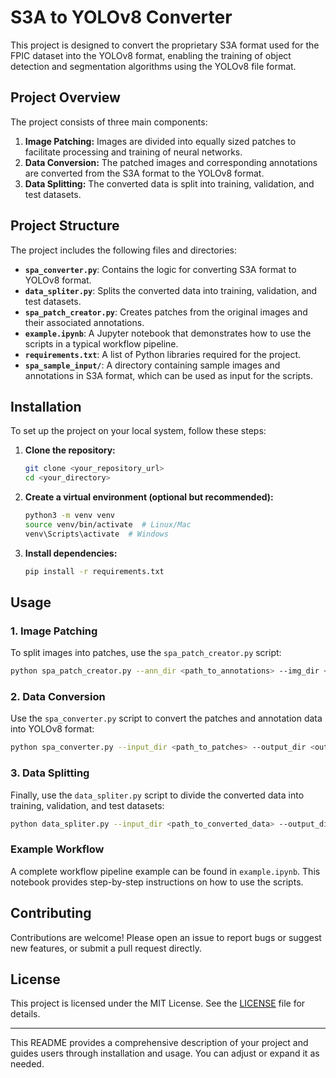 # S3A to YOLOv8 Converter

This project is designed to convert the proprietary S3A format used for the FPIC dataset into the YOLOv8 format, enabling the training of object detection and segmentation algorithms using the YOLOv8 file format.

## Project Overview

The project consists of three main components:

1. **Image Patching:** Images are divided into equally sized patches to facilitate processing and training of neural networks.
2. **Data Conversion:** The patched images and corresponding annotations are converted from the S3A format to the YOLOv8 format.
3. **Data Splitting:** The converted data is split into training, validation, and test datasets.

## Project Structure

The project includes the following files and directories:

- **`spa_converter.py`**: Contains the logic for converting S3A format to YOLOv8 format.
- **`data_spliter.py`**: Splits the converted data into training, validation, and test datasets.
- **`spa_patch_creator.py`**: Creates patches from the original images and their associated annotations.
- **`example.ipynb`**: A Jupyter notebook that demonstrates how to use the scripts in a typical workflow pipeline.
- **`requirements.txt`**: A list of Python libraries required for the project.
- **`spa_sample_input/`**: A directory containing sample images and annotations in S3A format, which can be used as input for the scripts.

## Installation

To set up the project on your local system, follow these steps:

1. **Clone the repository:**
   ```bash
   git clone <your_repository_url>
   cd <your_directory>
   ```

2. **Create a virtual environment (optional but recommended):**
   ```bash
   python3 -m venv venv
   source venv/bin/activate  # Linux/Mac
   venv\Scripts\activate  # Windows
   ```

3. **Install dependencies:**
   ```bash
   pip install -r requirements.txt
   ```

## Usage

### 1. Image Patching

To split images into patches, use the `spa_patch_creator.py` script:

```bash
python spa_patch_creator.py --ann_dir <path_to_annotations> --img_dir <path_to_images> --output_dir <output_path> --patch_size <patch_size_in_pixels>
```

### 2. Data Conversion

Use the `spa_converter.py` script to convert the patches and annotation data into YOLOv8 format:

```bash
python spa_converter.py --input_dir <path_to_patches> --output_dir <output_path>
```

### 3. Data Splitting

Finally, use the `data_spliter.py` script to divide the converted data into training, validation, and test datasets:

```bash
python data_spliter.py --input_dir <path_to_converted_data> --output_dir <output_path> --split_ratio <train_val_test_split_ratio>
```

### Example Workflow

A complete workflow pipeline example can be found in `example.ipynb`. This notebook provides step-by-step instructions on how to use the scripts.

## Contributing

Contributions are welcome! Please open an issue to report bugs or suggest new features, or submit a pull request directly.

## License

This project is licensed under the MIT License. See the [LICENSE](LICENSE) file for details.

---

This README provides a comprehensive description of your project and guides users through installation and usage. You can adjust or expand it as needed.
